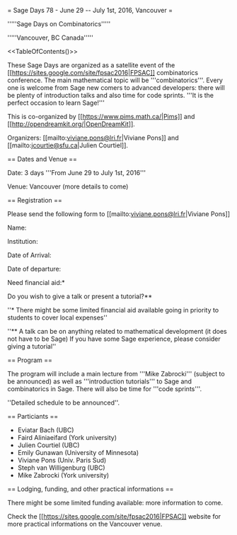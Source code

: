 = Sage Days 78 - June 29 -- July 1st, 2016, Vancouver =

'''''Sage Days on Combinatorics'''''

'''''Vancouver, BC Canada'''''

<<TableOfContents()>>

These Sage Days are organized as a satellite event of the [[https://sites.google.com/site/fpsac2016|FPSAC]] combinatorics conference. The main mathematical topic will be '''combinatorics'''. Every one is welcome from Sage new comers to advanced developers: there will be plenty of introduction talks and also time for code sprints. '''It is the perfect occasion to learn Sage!'''

This is co-organized by [[https://www.pims.math.ca/|Pims]] and [[http://opendreamkit.org/|OpenDreamKit]].

Organizers: [[mailto:viviane.pons@lri.fr|Viviane Pons]] and [[mailto:jcourtie@sfu.ca|Julien Courtiel]]. 

== Dates and Venue ==

Date: 3 days '''From June 29 to July 1st, 2016'''

Venue: Vancouver (more details to come)

== Registration ==

Please send the following form to [[mailto:viviane.pons@lri.fr|Viviane Pons]]

Name:

Institution:

Date of Arrival:

Date of departure:

Need financial aid:*

Do you wish to give a talk or present a tutorial?**

''* There might be some limited financial aid available going in priority to students to cover local expenses''

''** A talk can be on anything related to mathematical development (it does not have to be Sage)
If you have some Sage experience, please consider giving a tutorial''

== Program ==

The program will include a main lecture from '''Mike Zabrocki''' (subject to be announced) as well as '''introduction tutorials''' to Sage and combinatorics in Sage. There will also be time for '''code sprints'''.

''Detailed schedule to be announced''. 

== Particiants ==

 * Eviatar Bach (UBC)
 * Faird Aliniaeifard (York university)
 * Julien Courtiel (UBC)
 * Emily Gunawan (University of Minnesota)
 * Viviane Pons (Univ. Paris Sud)
 * Steph van Willigenburg (UBC)
 * Mike Zabrocki (York university)


== Lodging, funding, and other practical informations ==

There might be some limited funding available: more information to come.

Check the [[https://sites.google.com/site/fpsac2016|FPSAC]] website for more practical informations on the Vancouver venue.

